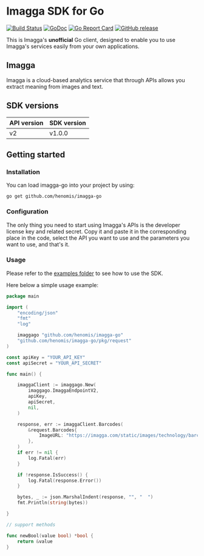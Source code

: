 # Imagga SDK for Go


[![Build Status](https://github.com/henomis/imagga-go/actions/workflows/test.yml/badge.svg?branch=main)](https://github.com/henomis/imagga-go/actions/workflows/test.yml?query=branch%3Amain) [![GoDoc](https://godoc.org/github.com/henomis/imagga-go?status.svg)](https://godoc.org/github.com/henomis/imagga-go) [![Go Report Card](https://goreportcard.com/badge/github.com/henomis/imagga-go)](https://goreportcard.com/report/github.com/henomis/imagga-go) [![GitHub release](https://img.shields.io/github/release/henomis/imagga-go.svg)](https://github.com/henomis/imagga-go/releases)

This is Imagga's **unofficial** Go client, designed to enable you to use Imagga's services easily from your own applications.

## Imagga

Imagga is a cloud-based analytics service that through APIs allows you extract meaning from images and text.

## SDK versions

API version | SDK version
--- | ---
v2 | v1.0.0


## Getting started

### Installation

You can load imagga-go into your project by using:
```
go get github.com/henomis/imagga-go
```


### Configuration

The only thing you need to start using Imagga's APIs is the developer license key and related secret. Copy it and paste it in the corresponding place in the code, select the API you want to use and the parameters you want to use, and that's it.


### Usage

Please refer to the [examples folder](examples/cmd/) to see how to use the SDK.

Here below a simple usage example:

```go
package main

import (
	"encoding/json"
	"fmt"
	"log"

	imaggago "github.com/henomis/imagga-go"
	"github.com/henomis/imagga-go/pkg/request"
)

const apiKey = "YOUR_API_KEY"
const apiSecret = "YOUR_API_SECRET"

func main() {

	imaggaClient := imaggago.New(
		imaggago.ImaggaEndpointV2,
		apiKey,
		apiSecret,
		nil,
	)

	response, err := imaggaClient.Barcodes(
		&request.Barcodes{
			ImageURL: "https://imagga.com/static/images/technology/barcode.png",
		},
	)
	if err != nil {
		log.Fatal(err)
	}

	if !response.IsSuccess() {
		log.Fatal(response.Error())
	}

	bytes, _ := json.MarshalIndent(response, "", "  ")
	fmt.Println(string(bytes))

}

// support methods

func newBool(value bool) *bool {
	return &value
}
```